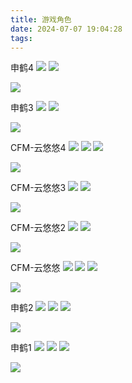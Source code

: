 ```yaml
---
title: 游戏角色
date: 2024-07-07 19:04:28
tags:
---
```


申鹤4
![](https://picture.wangkay.tech/Strapi/433132210_122135418440149529_7237558751937288331_n.jpg)
![](https://picture.wangkay.tech/Strapi/434654021_122135418470149529_7228013873539368704_n.jpg)

![](https://picture.wangkay.tech/Strapi/434654021_122135418470149529_7228013873539368704_n.jpg)

申鹤3
![](https://picture.wangkay.tech/Strapi/434171882_122135335928149529_8357186238223217945_n.jpg)
![](https://picture.wangkay.tech/Strapi/434307246_122135335946149529_4017336497436830378_n.jpg)

![](https://picture.wangkay.tech/Strapi/434171882_122135335928149529_8357186238223217945_n.jpg)

CFM-云悠悠4
![](https://picture.wangkay.tech//Strapi/202404121742216.jpg)
![](https://picture.wangkay.tech//Strapi/202404121742202.jpg)
![](https://picture.wangkay.tech//Strapi/202404121742191.jpg)

![](https://picture.wangkay.tech//Strapi/202404121742216.jpg)

CFM-云悠悠3
![](https://picture.wangkay.tech//Strapi/202404121742248.jpg)
![](https://picture.wangkay.tech//Strapi/202404121742234.jpg)

![](https://picture.wangkay.tech//Strapi/202404121742234.jpg)

CFM-云悠悠2
![](https://picture.wangkay.tech/Strapi/433444085_122135728484149529_8788319889209572437_n.jpg)
![](https://picture.wangkay.tech/Strapi/434645061_122135728382149529_2677554448275735370_n.jpg)

![](https://picture.wangkay.tech/Strapi/434645061_122135728382149529_2677554448275735370_n.jpg)

CFM-云悠悠
![](https://picture.wangkay.tech/Strapi/433126856_122135728280149529_8714590504953560301_n.jpg)
![](https://picture.wangkay.tech/Strapi/433131715_122135728340149529_8764011452334789693_n.jpg)
![](https://picture.wangkay.tech/Strapi/434653416_122135728310149529_247032327407631383_n.jpg)

![](https://picture.wangkay.tech/Strapi/433126856_122135728280149529_8714590504953560301_n.jpg)

申鹤2
![](https://picture.wangkay.tech/Strapi/433002428_122135418326149529_8028502371984104873_n.jpg)
![](https://picture.wangkay.tech/Strapi/433135306_122135418284149529_2155120282604434062_n.jpg)
![](https://picture.wangkay.tech/Strapi/432995766_122135418302149529_5764613733758731957_n.jpg)

![](https://picture.wangkay.tech/Strapi/433002428_122135418326149529_8028502371984104873_n.jpg)

申鹤1
![](https://picture.wangkay.tech/Strapi/434175553_122135335802149529_7001382892400227392_n.jpg)
![](https://picture.wangkay.tech/Strapi/434193597_122135335784149529_4368149670423893202_n.jpg)
![](https://picture.wangkay.tech/Strapi/432778069_122135335850149529_8161934086667519801_n.jpg)

![](https://picture.wangkay.tech/Strapi/434193597_122135335784149529_4368149670423893202_n.jpg)
